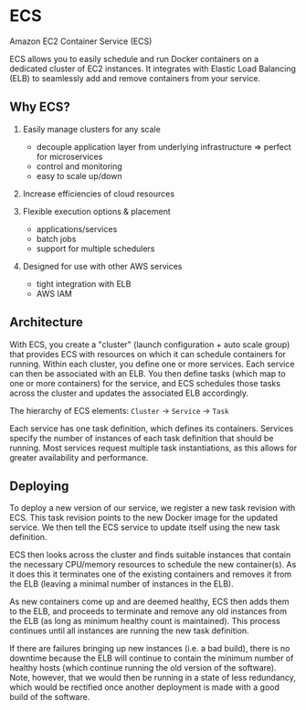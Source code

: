# ECS
Amazon EC2 Container Service (ECS)

ECS allows you to easily schedule and run Docker containers on a dedicated cluster of EC2 instances. It integrates with Elastic Load Balancing (ELB) to seamlessly add and remove containers from your service.


## Why ECS?

1. Easily manage clusters for any scale
    - decouple application layer from underlying infrastructure => perfect for microservices
    - control and monitoring
    - easy to scale up/down

2. Increase efficiencies of cloud resources

3. Flexible execution options & placement
    - applications/services
    - batch jobs
    - support for multiple schedulers

4. Designed for use with other AWS services
    - tight integration with ELB
    - AWS IAM


## Architecture

With ECS, you create a "cluster" (launch configuration + auto scale group) that provides ECS with resources on which it can schedule containers for running.  Within each cluster, you define one or more services.  Each service can then be associated with an ELB.  You then define tasks (which map to one or more containers) for the service, and ECS schedules those tasks across the cluster and updates the associated ELB accordingly.

The hierarchy of ECS elements:
    `Cluster` -> `Service` -> `Task`

Each service has one task definition, which defines its containers. Services specify the number of instances of each task definition that should be running. Most services request multiple task instantiations, as this allows for greater availability and performance.


## Deploying

To deploy a new version of our service, we register a new task revision with ECS.  This task revision points to the new Docker image for the updated service. We then tell the ECS service to update itself using the new task definition.

ECS then looks across the cluster and finds suitable instances that contain the necessary CPU/memory resources to schedule the new container(s).  As it does this it terminates one of the existing containers and removes it from the ELB (leaving a minimal number of instances in the ELB).

As new containers come up and are deemed healthy, ECS then adds them to the ELB, and proceeds to terminate and remove any old instances from the ELB (as long as minimum healthy count is maintained).  This process continues until all instances are running the new task definition.

If there are failures bringing up new instances (i.e. a bad build), there is no downtime because the ELB will continue to contain the minimum number of healthy hosts (which continue running the old version of the software). Note, however, that we would then be running in a state of less redundancy, which would be rectified once another deployment is made with a good build of the software.
